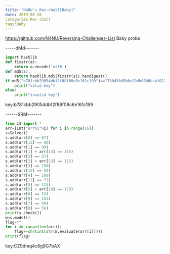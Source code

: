 ```yaml
---
title: "N4NU's Rev-chall[Baby]"
date: 2019-06-26 
categories:Rev chall
tags:Baby
---
```


https://github.com/N4NU/Reversing-Challenges-List
Baby probs 

-----dMd-------
```python
import hashlib
def fixstr(a):
    return a.encode('utf8')
def md5(s):
    return hashlib.md5(fixstr(s)).hexdigest()
if md5("b781cbb29054db12f88f08c6e161c199")=="780438d5b6e29db0898bc4f0225935c0":
    print("valid key")
else:
    print("invalid key")
```
key:b781cbb29054db12f88f08c6e161c199

------SRM-------
```python
from z3 import *
arr=[Int("arr%i"%i) for i in range(16)]
s=Solver()
s.add(arr[0] == 67)
s.add(arr[15] == 88)
s.add(arr[1] == 90)
s.add(arr[1] + arr[14] == 155)
s.add(arr[2] == 57)
s.add(arr[2] + arr[13] == 155)
s.add(arr[3] == 100)
s.add(arr[12] == 55)
s.add(arr[4] == 109)
s.add(arr[11] == 71)
s.add(arr[5] == 113)
s.add(arr[5] + arr[10] == 170)
s.add(arr[6] == 52)
s.add(arr[9] == 103)
s.add(arr[7] == 99)
s.add(arr[8] == 56)
print(s.check())
m=s.model()
flag=""
for i in range(len(arr)):
	flag+=chr(int(str(m.evaluate(arr[i]))))
print(flag)
```
key:CZ9dmq4c8g9G7bAX
